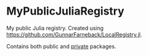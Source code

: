 # MyPublicJuliaRegistry

My public Julia registry. Created using https://github.com/GunnarFarneback/LocalRegistry.jl.

Contains both public and [private](https://github.com/GunnarFarneback/LocalRegistry.jl/blob/master/docs/ssh_keys.md) packages.